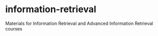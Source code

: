 # information-retrieval
Materials for Information Retrieval and Advanced Information Retrieval courses
